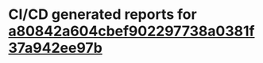 # CI/CD generated reports for [a80842a604cbef902297738a0381f37a942ee97b](https://github.com/hydephp/develop/commit/a80842a604cbef902297738a0381f37a942ee97b)

